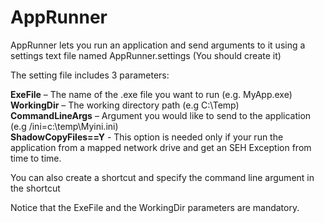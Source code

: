 # AppRunner 

AppRunner lets you run an application and send arguments to it using a settings text file named AppRunner.settings (You should create it)

The setting file includes 3 parameters:

**ExeFile** – The name of the .exe file you want to run (e.g. MyApp.exe)  
**WorkingDir** – The working directory path (e.g C:\Temp\)  
**CommandLineArgs** – Argument you would like to send to the application (e.g /ini=c:\temp\Myini.ini)  
**ShadowCopyFiles==Y** - This option is needed only if your run the application from a mapped network drive and get an SEH Exception from time to time.

You can also create a shortcut and specify the command line argument in the shortcut

Notice that the ExeFile and the WorkingDir parameters are mandatory.
